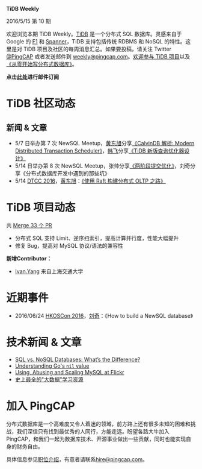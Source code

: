**TiDB Weekly**

   2016/5/15 第 10 期

欢迎浏览本期 TiDB Weekly。[TiDB](https://github.com/pingcap/tidb) 是一个分布式 SQL 数据库。灵感来自于 Google 的 [F1](http://research.google.com/pubs/pub41344.html) 和 [Spanner](http://research.google.com/archive/spanner.html)，TiDB 支持包括传统 RDBMS 和 NoSQL 的特性。这里是对 TiDB 项目及社区的每周消息汇总。如果要投稿，请关注 Twitter [@](https://twitter.com/ThisWeekInRust)[PingCAP](https://twitter.com/PingCAP) 或者发送邮件到 [weekly@pingcap.com](mailto:weekly@pingcap.com)。[欢迎参与 TiDB 项目](https://github.com/pingcap/tidb/blob/master/CONTRIBUTING.md)以及[《从零开始写分布式数据库》](https://github.com/ngaut/builddatabase)。

**点击[此处](http://eepurl.com/bT1FAv)进行邮件订阅**

# **TiDB 社区动态**

## **新闻 & 文章**

* 5/7 日举办第 7 次 NewSQL Meetup，[黄东旭](http://weibo.com/c4pt0r?is_all=1)分享[《CalvinDB 解析: Modern Distributed Transaction Scheduler》](Calvin_Slides.pptx)，[韩飞](https://github.com/hanfei19910905)分享[《TiDB 新版查询优化器设计》](tidb_optimization.pdf)
* 5/14 日举办第 8 次 NewSQL Meetup，张帅分享[《两阶段提交优化》](2pc.pdf)，刘奇分享《分布式数据库开发中遇到的那些坑》
* 5/14  [DTCC 2016](http://dtcc.it168.com/jiabin.html)，[黄东旭](http://weibo.com/c4pt0r?is_all=1)：[《使用 Raft 构建分布式 OLTP 之路》](https://mp.weixin.qq.com/s?__biz=MzI3NDIxNTQyOQ==&mid=2247483687&idx=1&sn=62d344b14e2501a34f5785f8f3f3dfb7&scene=1&srcid=0514SXYXkMKE6i6Ew3lhiux5&key=b28b03434249256b4fa64da661479af3c487e85bff08378b031296edd1e446f6eda857c66002a5b1ed6a24ba2a7301be&ascene=0&uin=MjMwNjY5NzY2MA%3D%3D&devicetype=iMac+MacBookPro11%2C1+OSX+OSX+10.11.4+build(15E65)&version=11020201&pass_ticket=1OO6mfQH4DrAqcfSs3QZ4hzqCW8s96rS8%2B%2F7TZ6SlmCXtYEaz98iH4rdtYDGxgFd)

# **TiDB 项目动态**

共 [Merge 33 个 PR](https://github.com/pingcap/tidb/pulls?utf8=%E2%9C%93&q=is%3Apr+is%3Amerged+merged%3A2016-05-04..2016-05-15+) 

* 分布式 SQL 支持 Limit、逆序扫索引，提高计算并行度，性能大幅提升
* 修复 Bug，提高对 MySQL 协议/语法的兼容性

**新增Contributor：**
* [Ivan.Yang](https://github.com/hanfei19910905) 来自上海交通大学

# **近期事件**

* 2016/06/24 [HKOSCon 2016](http://2016.opensource.hk/)，[刘奇](http://weibo.com/chuangyiyongpin?is_all=1)：《How to build a NewSQL database》

# **技术新闻 & 文章**

* [SQL vs. NoSQL Databases: What’s the Difference?](https://www.upwork.com/hiring/data/sql-vs-nosql-databases-whats-the-difference/)
* [Understanding Go's `nil` value](http://www.gmarik.info/blog/2016/understanding-golang-nil-value/)
* [Using, Abusing and Scaling MySQL at Flickr](http://code.flickr.net/2010/02/08/using-abusing-and-scaling-mysql-at-flickr/)
* [史上最全的"大数据"学习资源](https://yq.aliyun.com/articles/37308)

# **加入 PingCAP**

分布式数据库是一个高难度又令人着迷的领域，前方路上还有很多未知的困难和挑战，我们深信只有找到最优秀的人同行，方能走远。盼望各路大牛加入 PingCAP，和我们一起为数据库技术、开源事业做出一些贡献，同时也能实现自身的财务自由。

具体信息参见[职位介绍](http://www.lagou.com/gongsi/j113568.html)，有意者请联系[hire@pingcap.com](mailto:hire@pingcap.com)。